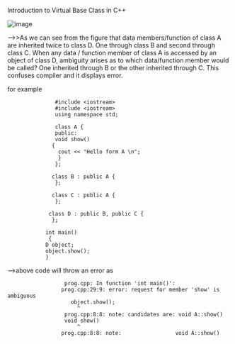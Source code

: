 Introduction to Virtual Base Class in C++

![image](https://github.com/Sumit11Rawat/Object-Oriented-Programming/assets/136540491/e2fec9a7-091f-4e83-9cd7-a02dd3a77609)

-->>As we can see from the figure that data members/function of class A are inherited twice to class D. One through class B and second through class C. When any data / 
    function member of class A is accessed by an object of class D, ambiguity arises as to which data/function member would be called? One inherited through B or the 
    other inherited through C. This confuses compiler and it displays error. 


for example 

                   #include <iostream> 
                   #include <iostream> 
                   using namespace std; 

                   class A { 
                   public: 
            	   void show() 
	              { 
	            	cout << "Hello form A \n"; 
                 	} 
                   }; 

                  class B : public A { 
                   }; 

                  class C : public A { 
                   }; 

                 class D : public B, public C { 
                  }; 

                int main() 
                 { 
             	D object; 
            	object.show(); 
                } 


-->above code will throw an error as

                      prog.cpp: In function 'int main()':
                     prog.cpp:29:9: error: request for member 'show' is ambiguous
                        object.show();
                          ^
                      prog.cpp:8:8: note: candidates are: void A::show()
                      void show()
                          ^
                     prog.cpp:8:8: note:                 void A::show()

